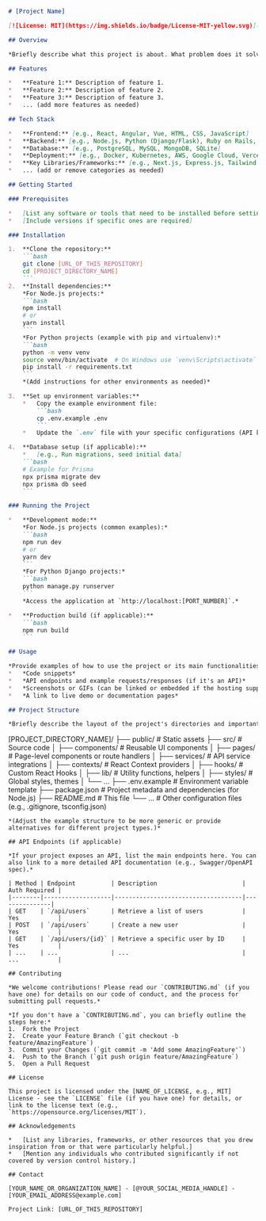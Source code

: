 ```markdown
# [Project Name]

[![License: MIT](https://img.shields.io/badge/License-MIT-yellow.svg)](https://opensource.org/licenses/MIT) <!-- Example license badge -->

## Overview

*Briefly describe what this project is about. What problem does it solve? Who is it for?*

## Features

*   **Feature 1:** Description of feature 1.
*   **Feature 2:** Description of feature 2.
*   **Feature 3:** Description of feature 3.
*   ... (add more features as needed)

## Tech Stack

*   **Frontend:** [e.g., React, Angular, Vue, HTML, CSS, JavaScript]
*   **Backend:** [e.g., Node.js, Python (Django/Flask), Ruby on Rails, Java (Spring)]
*   **Database:** [e.g., PostgreSQL, MySQL, MongoDB, SQLite]
*   **Deployment:** [e.g., Docker, Kubernetes, AWS, Google Cloud, Vercel, Netlify]
*   **Key Libraries/Frameworks:** [e.g., Next.js, Express.js, Tailwind CSS, Bootstrap]
*   ... (add or remove categories as needed)

## Getting Started

### Prerequisites

*   [List any software or tools that need to be installed before setting up the project, e.g., Node.js, Python, Docker]
*   [Include versions if specific ones are required]

### Installation

1.  **Clone the repository:**
    ```bash
    git clone [URL_OF_THIS_REPOSITORY]
    cd [PROJECT_DIRECTORY_NAME]
    ```
2.  **Install dependencies:**
    *For Node.js projects:*
    ```bash
    npm install
    # or
    yarn install
    ```
    *For Python projects (example with pip and virtualenv):*
    ```bash
    python -m venv venv
    source venv/bin/activate  # On Windows use `venv\Scripts\activate`
    pip install -r requirements.txt
    ```
    *(Add instructions for other environments as needed)*

3.  **Set up environment variables:**
    *   Copy the example environment file:
        ```bash
        cp .env.example .env
        ```
    *   Update the `.env` file with your specific configurations (API keys, database URLs, etc.).

4.  **Database setup (if applicable):**
    *   [e.g., Run migrations, seed initial data]
    ```bash
    # Example for Prisma
    npx prisma migrate dev
    npx prisma db seed
    ```

### Running the Project

*   **Development mode:**
    *For Node.js projects (common examples):*
    ```bash
    npm run dev
    # or
    yarn dev
    ```
    *For Python Django projects:*
    ```bash
    python manage.py runserver
    ```
    *Access the application at `http://localhost:[PORT_NUMBER]`.*

*   **Production build (if applicable):**
    ```bash
    npm run build
    ```

## Usage

*Provide examples of how to use the project or its main functionalities. This could include:*
*   *Code snippets*
*   *API endpoints and example requests/responses (if it's an API)*
*   *Screenshots or GIFs (can be linked or embedded if the hosting supports it)*
*   *A link to live demo or documentation pages*

## Project Structure

*Briefly describe the layout of the project's directories and important files. This helps new contributors understand where to find things.*

```
[PROJECT_DIRECTORY_NAME]/
├── public/             # Static assets
├── src/                # Source code
│   ├── components/     # Reusable UI components
│   ├── pages/          # Page-level components or route handlers
│   ├── services/       # API service integrations
│   ├── contexts/       # React Context providers
│   ├── hooks/          # Custom React Hooks
│   ├── lib/            # Utility functions, helpers
│   ├── styles/         # Global styles, themes
│   └── ...
├── .env.example        # Environment variable template
├── package.json        # Project metadata and dependencies (for Node.js)
├── README.md           # This file
└── ...                 # Other configuration files (e.g., .gitignore, tsconfig.json)
```
*(Adjust the example structure to be more generic or provide alternatives for different project types.)*

## API Endpoints (if applicable)

*If your project exposes an API, list the main endpoints here. You can also link to a more detailed API documentation (e.g., Swagger/OpenAPI spec).*

| Method | Endpoint          | Description                        | Auth Required |
|--------|-------------------|------------------------------------|---------------|
| GET    | `/api/users`      | Retrieve a list of users           | Yes           |
| POST   | `/api/users`      | Create a new user                  | Yes           |
| GET    | `/api/users/{id}` | Retrieve a specific user by ID     | Yes           |
| ...    | ...               | ...                                | ...           |

## Contributing

*We welcome contributions! Please read our `CONTRIBUTING.md` (if you have one) for details on our code of conduct, and the process for submitting pull requests.*

*If you don't have a `CONTRIBUTING.md`, you can briefly outline the steps here:*
1.  Fork the Project
2.  Create your Feature Branch (`git checkout -b feature/AmazingFeature`)
3.  Commit your Changes (`git commit -m 'Add some AmazingFeature'`)
4.  Push to the Branch (`git push origin feature/AmazingFeature`)
5.  Open a Pull Request

## License

This project is licensed under the [NAME_OF_LICENSE, e.g., MIT] License - see the `LICENSE` file (if you have one) for details, or link to the license text (e.g., `https://opensource.org/licenses/MIT`).

## Acknowledgements

*   [List any libraries, frameworks, or other resources that you drew inspiration from or that were particularly helpful.]
*   [Mention any individuals who contributed significantly if not covered by version control history.]

## Contact

[YOUR_NAME_OR_ORGANIZATION_NAME] - [@YOUR_SOCIAL_MEDIA_HANDLE] - [YOUR_EMAIL_ADDRESS@example.com]

Project Link: [URL_OF_THIS_REPOSITORY]
```
